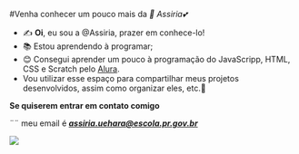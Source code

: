 #Venha conhecer um pouco mais da _🌺 Assiria💕_
 
- ✍️ **Oi**, eu sou a @Assiria, prazer em conhece-lo!
- 📚 Estou aprendendo à programar;
- 😊 Consegui aprender um pouco à programação do JavaScripp, HTML, CSS e Scratch pelo [Alura](https://www.alura.com.br).
- Vou utilizar esse espaço para compartilhar meus projetos desenvolvidos, assim como organizar eles, etc.🍱


**Se quiserem entrar em contato comigo**

¨¨ meu email é ***assiria.uehara@escola.pr.gov.br*** 


![](https://media.tenor.com/b-rNht0eLhIAAAAC/anime-girl-salute.gif)
